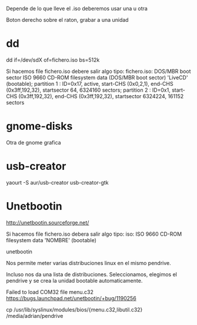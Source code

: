 Depende de lo que lleve el .iso deberemos usar una u otra

Boton derecho sobre el raton, grabar a una unidad

# dd
dd if=/dev/sdX of=fichero.iso bs=512k

Si hacemos file fichero.iso debere salir algo tipo:
fichero.iso: DOS/MBR boot sector ISO 9660 CD-ROM filesystem data (DOS/MBR boot sector) 'LiveCD' (bootable); partition 1 : ID=0x17, active, start-CHS (0x0,2,1), end-CHS (0x3ff,192,32), startsector 64, 6324160 sectors; partition 2 : ID=0x1, start-CHS (0x3ff,192,32), end-CHS (0x3ff,192,32), startsector 6324224, 161152 sectors


# gnome-disks
Otra de gnome grafica

# usb-creator
yaourt -S aur/usb-creator
usb-creator-gtk


# Unetbootin
http://unetbootin.sourceforge.net/

Si hacemos file fichero.iso debera salir algo tipo:
iso: ISO 9660 CD-ROM filesystem data 'NOMBRE' (bootable)


unetbootin

Nos permite meter varias distribuciones linux en el mismo pendrive.

Incluso nos da una lista de distribuciones. Seleccionamos, elegimos el pendrive y se crea la unidad bootable automaticamente.


Failed to load COM32 file menu.c32
https://bugs.launchpad.net/unetbootin/+bug/1190256

cp /usr/lib/syslinux/modules/bios/{menu.c32,libutil.c32} /media/adrian/pendrive
